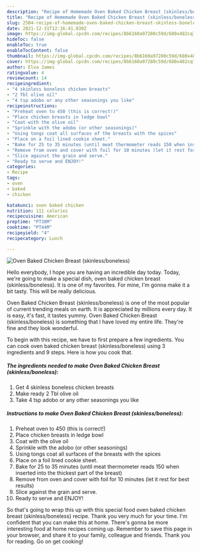 ```yaml
---
description: "Recipe of Homemade Oven Baked Chicken Breast (skinless/boneless)"
title: "Recipe of Homemade Oven Baked Chicken Breast (skinless/boneless)"
slug: 2504-recipe-of-homemade-oven-baked-chicken-breast-skinless-boneless
date: 2021-12-31T12:16:41.830Z
image: https://img-global.cpcdn.com/recipes/8b6160a97280c59d/680x482cq70/oven-baked-chicken-breast-skinlessboneless-recipe-main-photo.jpg
hideToc: false
enableToc: true
enableTocContent: false
thumbnail: https://img-global.cpcdn.com/recipes/8b6160a97280c59d/680x482cq70/oven-baked-chicken-breast-skinlessboneless-recipe-main-photo.jpg
cover: https://img-global.cpcdn.com/recipes/8b6160a97280c59d/680x482cq70/oven-baked-chicken-breast-skinlessboneless-recipe-main-photo.jpg
author: Elva James
ratingvalue: 4
reviewcount: 14
recipeingredient:
- "4 skinless boneless chicken breasts"
- "2 Tbl olive oil"
- "4 tsp adobo or any other seasonings you like"
recipeinstructions:
- "Preheat oven to 450 (this is correct!)"
- "Place chicken breasts in ledge bowl"
- "Coat with the olive oil"
- "Sprinkle with the adobo (or other seasonings)"
- "Using tongs coat all surfaces of the breasts with the spices"
- "Place on a foil lined cookie sheet."
- "Bake for 25 to 35 minutes (until meat thermometer reads 150 when inserted into the thickest part of the breast)"
- "Remove from oven and cover with foil for 10 minutes (let it rest for best results)"
- "Slice against the grain and serve."
- "Ready to serve and ENJOY!"
categories:
- Recipe
tags:
- oven
- baked
- chicken

katakunci: oven baked chicken 
nutrition: 111 calories
recipecuisine: American
preptime: "PT38M"
cooktime: "PT44M"
recipeyield: "4"
recipecategory: Lunch

---
```



![Oven Baked Chicken Breast (skinless/boneless)](https://img-global.cpcdn.com/recipes/8b6160a97280c59d/680x482cq70/oven-baked-chicken-breast-skinlessboneless-recipe-main-photo.jpg)

Hello everybody, I hope you are having an incredible day today. Today, we're going to make a special dish, oven baked chicken breast (skinless/boneless). It is one of my favorites. For mine, I'm gonna make it a bit tasty. This will be really delicious.

Oven Baked Chicken Breast (skinless/boneless) is one of the most popular of current trending meals on earth. It is appreciated by millions every day. It is easy, it's fast, it tastes yummy. Oven Baked Chicken Breast (skinless/boneless) is something that I have loved my entire life. They're fine and they look wonderful.




To begin with this recipe, we have to first prepare a few ingredients. You can cook oven baked chicken breast (skinless/boneless) using 3 ingredients and 9 steps. Here is how you cook that.

<!--inarticleads1-->

##### The ingredients needed to make Oven Baked Chicken Breast (skinless/boneless):

1. Get 4 skinless boneless chicken breasts
1. Make ready 2 Tbl olive oil
1. Take 4 tsp adobo or any other seasonings you like




<!--inarticleads2-->

##### Instructions to make Oven Baked Chicken Breast (skinless/boneless):

1. Preheat oven to 450 (this is correct!)
1. Place chicken breasts in ledge bowl
1. Coat with the olive oil
1. Sprinkle with the adobo (or other seasonings)
1. Using tongs coat all surfaces of the breasts with the spices
1. Place on a foil lined cookie sheet.
1. Bake for 25 to 35 minutes (until meat thermometer reads 150 when inserted into the thickest part of the breast)
1. Remove from oven and cover with foil for 10 minutes (let it rest for best results)
1. Slice against the grain and serve.
1. Ready to serve and ENJOY!



So that's going to wrap this up with this special food oven baked chicken breast (skinless/boneless) recipe. Thank you very much for your time. I'm confident that you can make this at home. There's gonna be more interesting food at home recipes coming up. Remember to save this page in your browser, and share it to your family, colleague and friends. Thank you for reading. Go on get cooking!
